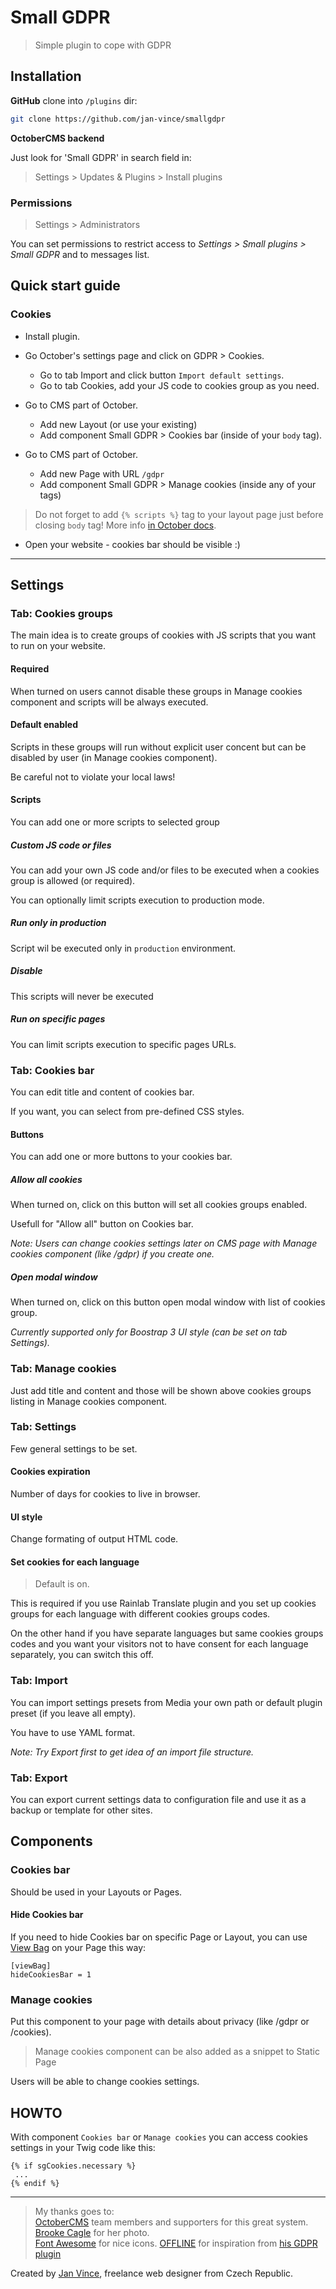 # Small GDPR
> Simple plugin to cope with GDPR


## Installation

**GitHub** clone into `/plugins` dir:

```sh
git clone https://github.com/jan-vince/smallgdpr
```

**OctoberCMS backend**

Just look for 'Small GDPR' in search field in:
> Settings > Updates & Plugins > Install plugins

### Permissions

> Settings > Administrators

You can set permissions to restrict access to *Settings > Small plugins > Small GDPR* and to messages list.


## Quick start guide

### Cookies

* Install plugin.
* Go October's settings page and click on GDPR > Cookies.
  * Go to tab Import and click button `Import default settings`.
  * Go to tab Cookies, add your JS code to cookies group as you need.

* Go to CMS part of October.
  * Add new Layout (or use your existing)
  * Add component Small GDPR > Cookies bar (inside of your `body` tag).

* Go to CMS part of October.
  * Add new Page with URL `/gdpr`
  * Add component Small GDPR > Manage cookies (inside any of your tags)

> Do not forget to add `{% scripts %}` tag to your layout page just before closing `body` tag! More info [in October docs](https://octobercms.com/docs/markup/tag-scripts).


* Open your website - cookies bar should be visible :)

---
## Settings

### Tab: Cookies groups

The main idea is to create groups of cookies with JS scripts that you want to run on your website.

#### Required 

When turned on users cannot disable these groups in Manage cookies component and scripts will be always executed.

#### Default enabled

Scripts in these groups will run without explicit user concent but can be disabled by user (in Manage cookies component).

Be careful not to violate your local laws!

#### Scripts

You can add one or more scripts to selected group

##### Custom JS code or files

You can add your own JS code and/or files to be executed when a cookies group is allowed (or required).

You can optionally limit scripts execution to production mode.

##### Run only in production

Script wil be executed only in `production` environment.

##### Disable

This scripts will never be executed

##### Run on specific pages

You can limit scripts execution to specific pages URLs.

### Tab: Cookies bar 

You can edit title and content of cookies bar.

If you want, you can select from pre-defined CSS styles.

#### Buttons

You can add one or more buttons to your cookies bar. 

##### Allow all cookies

When turned on, click on this button will set all cookies groups enabled.

Usefull for "Allow all" button on Cookies bar.

*Note: Users can change cookies settings later on CMS page with Manage cookies component (like /gdpr) if you create one.*

##### Open modal window

When turned on, click on this button open modal window with list of cookies group.

*Currently supported only for Boostrap 3 UI style (can be set on tab Settings).*

### Tab: Manage cookies

Just add title and content and those will be shown above cookies groups listing in Manage cookies component.


### Tab: Settings

Few general settings to be set.

#### Cookies expiration

Number of days for cookies to live in browser.

#### UI style

Change formating of output HTML code.

#### Set cookies for each language

> Default is on.

This is required if you use Rainlab Translate plugin and you set up cookies groups for each language with different cookies groups codes.

On the other hand if you have separate languages but same cookies groups codes and you want your visitors not to have consent for each language separately, you can switch this off.

### Tab: Import

You can import settings presets from Media your own path or default plugin preset (if you leave all empty).

You have to use YAML format.

*Note: Try Export first to get idea of an import file structure.*

### Tab: Export

You can export current settings data to configuration file and use it as a backup or template for other sites.



## Components

### Cookies bar

Should be used in your Layouts or Pages.

#### Hide Cookies bar

If you need to hide Cookies bar on specific Page or Layout, you can use [View Bag](https://octobercms.com/docs/cms/components#viewbag-component) on your Page this way:

```
[viewBag]
hideCookiesBar = 1
```

### Manage cookies

Put this component to your page with details about privacy (like /gdpr or /cookies).

> Manage cookies component can be also added as a snippet to Static Page

Users will be able to change cookies settings.

## HOWTO

With component `Cookies bar` or `Manage cookies` you can access cookies settings in your Twig code like this:

```
{% if sgCookies.necessary %}
 ...
{% endif %}
```


----
> My thanks goes to:    
> [OctoberCMS](http://www.octobercms.com) team members and supporters for this great system.   
> [Brooke Cagle](https://unsplash.com/@brookecagle) for her photo.   
> [Font Awesome](http://fontawesome.io/icons/) for nice icons.
> [OFFLINE](https://github.com/OFFLINE-GmbH) for inspiration from [his GDPR plugin](https://github.com/OFFLINE-GmbH/oc-gdpr-plugin)

Created by [Jan Vince](http://www.vince.cz), freelance web designer from Czech Republic.



